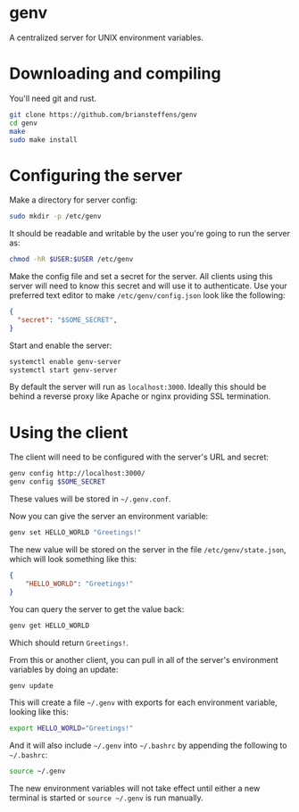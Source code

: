 genv
====

A centralized server for UNIX environment variables.

# Downloading and compiling

You'll need git and rust.

```bash
git clone https://github.com/briansteffens/genv
cd genv
make
sudo make install
```

# Configuring the server

Make a directory for server config:

```bash
sudo mkdir -p /etc/genv
```

It should be readable and writable by the user you're going to run the server
as:

```bash
chmod -hR $USER:$USER /etc/genv
```

Make the config file and set a secret for the server. All clients using this
server will need to know this secret and will use it to authenticate. Use your
preferred text editor to make `/etc/genv/config.json` look like the following:

```json
{
  "secret": "$SOME_SECRET",
}
```

Start and enable the server:

```bash
systemctl enable genv-server
systemctl start genv-server
```

By default the server will run as `localhost:3000`. Ideally this should be
behind a reverse proxy like Apache or nginx providing SSL termination.

# Using the client

The client will need to be configured with the server's URL and secret:

```bash
genv config http://localhost:3000/
genv config $SOME_SECRET
```

These values will be stored in `~/.genv.conf`.

Now you can give the server an environment variable:

```bash
genv set HELLO_WORLD "Greetings!"
```

The new value will be stored on the server in the file `/etc/genv/state.json`,
which will look something like this:

```json
{
    "HELLO_WORLD": "Greetings!"
}
```

You can query the server to get the value back:

```bash
genv get HELLO_WORLD
```

Which should return `Greetings!`.

From this or another client, you can pull in all of the server's environment
variables by doing an update:

```bash
genv update
```

This will create a file `~/.genv` with exports for each environment variable,
looking like this:

```bash
export HELLO_WORLD="Greetings!"
```

And it will also include `~/.genv` into `~/.bashrc` by appending the following
to `~/.bashrc`:

```bash
source ~/.genv
```

The new environment variables will not take effect until either a new terminal
is started or `source ~/.genv` is run manually.
